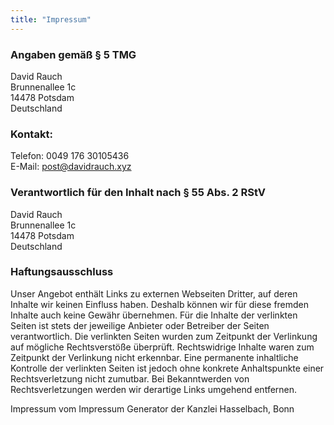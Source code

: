 ```yaml
---
title: "Impressum"
---
```


### Angaben gemäß § 5 TMG

David Rauch<br>
Brunnenallee 1c<br>
14478 Potsdam <br>
Deutschland

### Kontakt:

Telefon: 0049 176 30105436<br>
E-Mail: post@davidrauch.xyz

### Verantwortlich für den Inhalt nach § 55 Abs. 2 RStV

David Rauch <br>
Brunnenallee 1c<br>
14478 Potsdam<br>
Deutschland

### Haftungsausschluss

Unser Angebot enthält Links zu externen Webseiten Dritter, auf deren Inhalte wir keinen Einfluss haben. Deshalb können wir für diese fremden Inhalte auch keine Gewähr übernehmen. Für die Inhalte der verlinkten Seiten ist stets der jeweilige Anbieter oder Betreiber der Seiten verantwortlich. Die verlinkten Seiten wurden zum Zeitpunkt der Verlinkung auf mögliche Rechtsverstöße überprüft. Rechtswidrige Inhalte waren zum Zeitpunkt der Verlinkung nicht erkennbar. Eine permanente inhaltliche Kontrolle der verlinkten Seiten ist jedoch ohne konkrete Anhaltspunkte einer Rechtsverletzung nicht zumutbar. Bei Bekanntwerden von Rechtsverletzungen werden wir derartige Links umgehend entfernen.

Impressum vom Impressum Generator der Kanzlei Hasselbach, Bonn
